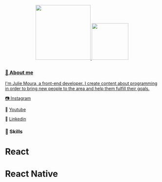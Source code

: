 <div align="center">
  <a href="https://github.com/juliemoura">
  <img height="180em" src="https://github-readme-stats.vercel.app/api?username=juliemoura&show_icons=true&theme=jolly&include_all_commits=true&count_private=true"/>
  <img height="120em" src="https://github-readme-stats.vercel.app/api/top-langs/?username=juliemoura&layout=compact&langs_count=7&theme=jolly"/>
</div>

  ##
  
### 👋 About me
  I'm Julie Moura, a front-end developer. I create content about programming in order to bring new people to the area and help them fulfill their goals.
  
  📷 <a href="https://www.instagram.com/mouralie/">Instagram</a>
  
  🎥 <a href="https://www.youtube.com/channel/UCitBalvK-jOE0rOiijL8dww">Youtube</a>
  
  👤 <a href="https://www.linkedin.com/in/juliemoura/">Linkedin</a>

  
  ### 🧠 Skills
  
  # React
  # React Native
  

